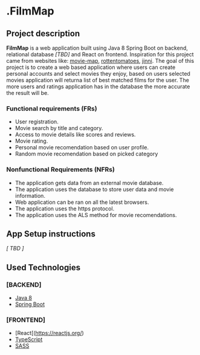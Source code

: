 # .FilmMap

## Project description
**FilmMap** is a web application built using Java 8 Spring Boot on backend, relational database *[TBD]* and React on frontend.
Inspiration for this project came from websites like: [movie-map](https://www.movie-map.com/), [rottentomatoes](https://www.rottentomatoes.com/), [jinni](http://www.jinni.com/).
The goal of this project is to create a web based application where users can create personal accounts and select movies they enjoy, based on users selected movies application will returna  list of best matched films for the user. The more users and ratings application has in the database the more accurate the result will be.

### Functional requirements (FRs)
- User registration.
- Movie search by title and category.
- Access to movie details like scores and reviews.
- Movie rating.
- Personal movie recomendation based on user profile.
- Random movie recomendation based on picked category

### Nonfunctional Requirements (NFRs)
- The application gets data from an external movie database.
- The application uses the database to store user data and movie information.
- Web application can be ran on all the latest browsers.
- The application uses the https protocol.
- The application uses the ALS method for movie recomendations.

## App Setup instructions

*[ TBD ]*

## Used Technologies

### [BACKEND]
- [Java 8](https://www.oracle.com/java/technologies/java8.html)
- [Spring Boot](https://spring.io/projects/spring-boot)

### [FRONTEND]
- [React[(https://reactjs.org/)
- [TypeScript](https://www.typescriptlang.org/)
- [SASS](https://sass-lang.com/)
